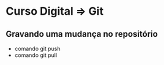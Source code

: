 # Curso Digital => Git

## Gravando uma mudança no repositório
- comando git push
-  comando git pull
